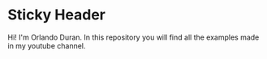 # Sticky Header

Hi! I'm Orlando Duran. In this repository you will find all the examples made in my youtube channel.
